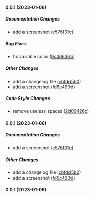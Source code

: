 #### 0.0.1 (2023-01-06)

##### Documentation Changes

- add a screenshot ([e576f31c](https://github.com/Sohom829/rlyxren-color-theme/commit/e576f31cea38ac9636015de13361fd16d1a5d207))

##### Bug Fixes

- fix variable color ([9c46636b](https://github.com/Sohom829/rlyxren-color-theme/commit/9c46636b761ca3b572bd1a93ff7dcb2d09bb42b2))

##### Other Changes

- add a changelog file ([cbfdd5b0](https://github.com/Sohom829/rlyxren-color-theme/commit/cbfdd5b04575ca70a545424b27efd92a9b94b1e6))
- add a screenshot ([fd6c490d](https://github.com/Sohom829/rlyxren-color-theme/commit/fd6c490d522266cf96f78d221c28b22499443a51))

##### Code Style Changes

- remove useless spaces ([2d09426c](https://github.com/Sohom829/rlyxren-color-theme/commit/2d09426caf6b2e403207b315bcb92e9173189567))

#### 0.0.1 (2023-01-06)

##### Documentation Changes

- add a screenshot ([e576f31c](https://github.com/Sohom829/rlyxren-color-theme/commit/e576f31cea38ac9636015de13361fd16d1a5d207))

##### Other Changes

- add a changelog file ([cbfdd5b0](https://github.com/Sohom829/rlyxren-color-theme/commit/cbfdd5b04575ca70a545424b27efd92a9b94b1e6))
- add a screenshot ([fd6c490d](https://github.com/Sohom829/rlyxren-color-theme/commit/fd6c490d522266cf96f78d221c28b22499443a51))

#### 0.0.1 (2023-01-06)
